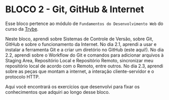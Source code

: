 # BLOCO 2 - Git, GitHub & Internet

Esse bloco pertence ao módulo de `Fundamentos do Desenvolvimento Web` do curso da [Trybe](https://www.betrybe.com/). 

Neste bloco, aprendi sobre Sistemas de Controle de Versão, sobre Git, GitHub e sobre o funcionamento da Internet.
No dia 2.1, aprendi a usar e instalar a ferramenta Git e a criar um diretório no GitHub (este aqui!). No dia 2.2, aprendi sobre o Workflow do Git e comandos para adicionar arquivos à Staging Area, Repositório Local e Repositório Remoto, sincronizar meu repositório local de acordo com o Remoto, entre outros. 
No dia 2.3, aprendi sobre as peças que montam a internet, a interação cliente-servidor e o protocolo HTTP.

Aqui você encontrará os exercícios que desenvolvi para fixar os conhecimentos que adquiri ao longo desse bloco. 